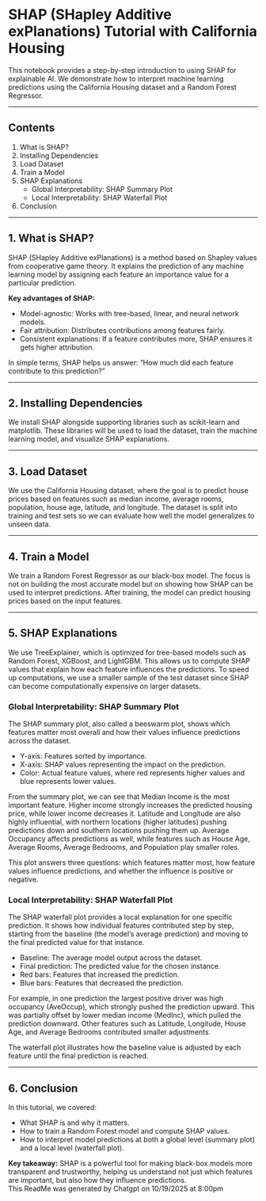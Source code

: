 # SHAP (SHapley Additive exPlanations) Tutorial with California Housing

This notebook provides a step-by-step introduction to using SHAP for explainable AI. We demonstrate how to interpret machine learning predictions using the California Housing dataset and a Random Forest Regressor.

---

## Contents
1. What is SHAP?  
2. Installing Dependencies  
3. Load Dataset  
4. Train a Model  
5. SHAP Explanations  
   - Global Interpretability: SHAP Summary Plot  
   - Local Interpretability: SHAP Waterfall Plot  
6. Conclusion  

---

## 1. What is SHAP?

SHAP (SHapley Additive exPlanations) is a method based on Shapley values from cooperative game theory. It explains the prediction of any machine learning model by assigning each feature an importance value for a particular prediction.

**Key advantages of SHAP:**
- Model-agnostic: Works with tree-based, linear, and neural network models.  
- Fair attribution: Distributes contributions among features fairly.  
- Consistent explanations: If a feature contributes more, SHAP ensures it gets higher attribution.  

In simple terms, SHAP helps us answer: “How much did each feature contribute to this prediction?”

---

## 2. Installing Dependencies

We install SHAP alongside supporting libraries such as scikit-learn and matplotlib. These libraries will be used to load the dataset, train the machine learning model, and visualize SHAP explanations.

---

## 3. Load Dataset

We use the California Housing dataset, where the goal is to predict house prices based on features such as median income, average rooms, population, house age, latitude, and longitude. The dataset is split into training and test sets so we can evaluate how well the model generalizes to unseen data.

---

## 4. Train a Model

We train a Random Forest Regressor as our black-box model. The focus is not on building the most accurate model but on showing how SHAP can be used to interpret predictions. After training, the model can predict housing prices based on the input features.

---

## 5. SHAP Explanations

We use TreeExplainer, which is optimized for tree-based models such as Random Forest, XGBoost, and LightGBM. This allows us to compute SHAP values that explain how each feature influences the predictions. To speed up computations, we use a smaller sample of the test dataset since SHAP can become computationally expensive on larger datasets.

### Global Interpretability: SHAP Summary Plot

The SHAP summary plot, also called a beeswarm plot, shows which features matter most overall and how their values influence predictions across the dataset.

- Y-axis: Features sorted by importance.  
- X-axis: SHAP values representing the impact on the prediction.  
- Color: Actual feature values, where red represents higher values and blue represents lower values.  

From the summary plot, we can see that Median Income is the most important feature. Higher income strongly increases the predicted housing price, while lower income decreases it. Latitude and Longitude are also highly influential, with northern locations (higher latitudes) pushing predictions down and southern locations pushing them up. Average Occupancy affects predictions as well, while features such as House Age, Average Rooms, Average Bedrooms, and Population play smaller roles.  

This plot answers three questions: which features matter most, how feature values influence predictions, and whether the influence is positive or negative.

### Local Interpretability: SHAP Waterfall Plot

The SHAP waterfall plot provides a local explanation for one specific prediction. It shows how individual features contributed step by step, starting from the baseline (the model’s average prediction) and moving to the final predicted value for that instance.  

- Baseline: The average model output across the dataset.  
- Final prediction: The predicted value for the chosen instance.  
- Red bars: Features that increased the prediction.  
- Blue bars: Features that decreased the prediction.  

For example, in one prediction the largest positive driver was high occupancy (AveOccup), which strongly pushed the prediction upward. This was partially offset by lower median income (MedInc), which pulled the prediction downward. Other features such as Latitude, Longitude, House Age, and Average Bedrooms contributed smaller adjustments.  

The waterfall plot illustrates how the baseline value is adjusted by each feature until the final prediction is reached.

---

## 6. Conclusion

In this tutorial, we covered:  
- What SHAP is and why it matters.  
- How to train a Random Forest model and compute SHAP values.  
- How to interpret model predictions at both a global level (summary plot) and a local level (waterfall plot).  

**Key takeaway:** SHAP is a powerful tool for making black-box models more transparent and trustworthy, helping us understand not just which features are important, but also how they influence predictions.  
This ReadMe was generated by Chatgpt on 10/19/2025 at 8:00pm

